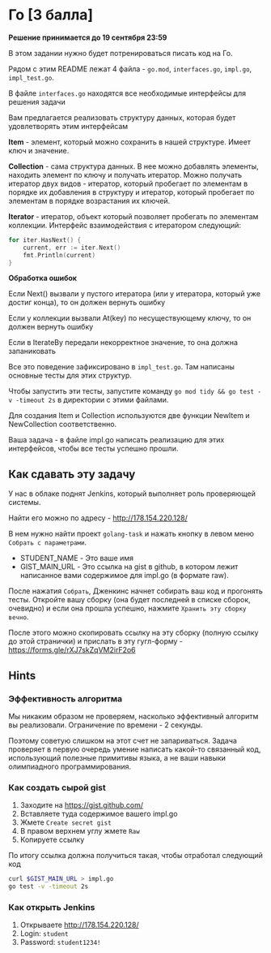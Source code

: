 # Го [3 балла]

**Решение принимается до 19 сентября 23:59**

В этом задании нужно будет потренироваться писать код на Го.

Рядом с этим README лежат 4 файла - `go.mod`, `interfaces.go`, `impl.go`, `impl_test.go`.

В файле `interfaces.go` находятся все необходимые интерфейсы для решения задачи

Вам предлагается реализовать структуру данных, которая будет удовлетворять этим интерфейсам

**Item** - элемент, который можно сохранить в нашей структуре. Имеет ключ и значение.

**Collection** - сама структура данных. В нее можно добавлять элементы, находить элемент по ключу и получать итератор. 
Можно получать итератор двух видов - итератор, который пробегает по элементам в порядке их добавления в структуру и итератор, который пробегает по элементам в порядке возрастания их ключей.

**Iterator** - итератор, объект который позволяет пробегать по элементам коллекции.
Интерфейс взаимодействия с итератором следующий:

```go
for iter.HasNext() {
    current, err := iter.Next()
    fmt.Println(current)
}
```

**Обработка ошибок**

Если Next() вызвали у пустого итератора (или у итератора, который уже достиг конца), то он должен вернуть ошибку

Если у коллекции вызвали At(key) по несуществующему ключу, то он должен вернуть ошибку

Если в IterateBy передали некорректное значение, то она должна запаниковать

Все это поведение зафиксировано в `impl_test.go`. Там написаны основные тесты для этих структур.

Чтобы запустить эти тесты, запустите команду `go mod tidy && go test -v -timeout 2s` в директории с этими файлами.

Для создания Item и Collection используются две функции NewItem и NewCollection соответственно.

Ваша задача - в файле impl.go написать реализацию для этих интерфейсов, чтобы все тесты успешно прошли.

## Как сдавать эту задачу

У нас в облаке поднят Jenkins, который выполняет роль проверяющей системы.

Найти его можно по адресу - http://178.154.220.128/

В нем нужно найти проект `golang-task` и нажать кнопку в левом меню `Собрать с параметрами`.

* STUDENT_NAME - Это ваше имя
* GIST_MAIN_URL - Это ссылка на gist в github, в котором лежит написанное вами содержимое для impl.go (в формате raw). 

После нажатия `Собрать`, Дженкинс начнет собирать ваш код и прогонять тесты. Откройте вашу сборку (она будет последней в списке сборок, очевидно) и если она прошла успешно, нажмите `Хранить эту сборку вечно`. 

После этого можно скопировать ссылку на эту сборку (полную ссылку до этой странички) и прислать в эту гугл-форму - https://forms.gle/rXJ7skZqVM2irF2o6

## Hints

### Эффективность алгоритма

Мы никаким образом не проверяем, насколько эффективный алгоритм вы реализовали. Ограничение по времени - 2 секунды.

Поэтому советую слишком на этот счет не запариваться. Задача проверяет в первую очередь умение написать какой-то связанный код, использующий полезные примитивы языка, а не ваши навыки олимпиадного программирования.

### Как создать сырой gist

1) Заходите на https://gist.github.com/
2) Вставляете туда содержимое вашего impl.go
3) Жмете `Create secret gist`
4) В правом верхнем углу жмете `Raw`
5) Копируете ссылку

По итогу ссылка должна получиться такая, чтобы отработал следующий код
```bash
curl $GIST_MAIN_URL > impl.go
go test -v -timeout 2s
```

### Как открыть Jenkins

1) Открываете http://178.154.220.128/
2) Login: `student`
3) Password: `student1234!`